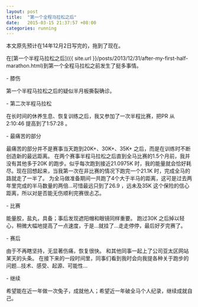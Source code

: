 ```yaml
---
layout: post
title:  "第一个全程马拉松之后"
date:   2015-03-15 21:37:57 +08:00
categories: running
---
```

本文原先预计在14年12月2日写完的，拖到了现在。

在[第一个半程马拉松之后]({{ site.url }}/posts/2013/12/31/after-my-first-half-marathon.html)到第一个全程马拉松之前发生了挺多事情。

\- 膝伤

第一个半程马拉松之后的疑似半月板撕裂确诊。

\- 第二次半程马拉松

在长时间的休养生息、恢复训练之后，我又参加了一次半程比赛，把PR 从2:10:46 提高到了1:57:28 。

\- 最痛苦的部分

最痛苦的部分并不是赛事当天跑到20K+、30K+、35K+ 之后，而是在训练时不断创造新的最远距离。
在两个赛事半程马拉松之后直到全马比赛的1.5个月前，我并没有其他多于20K 的跑步。似乎每次跑到接近21.0975K 时，我的能量就会恰好耗尽。现在回想起来，当我第一次在非比赛的情况下跑完一个21.1K 时，完成全马的路就走了一半了。
为全马做准备期间一共跑了4个大于半马的距离，这可是过去两年里完成的半马数量的两倍…可惜最远只到了26.9 ，远未及35K 这个保险的信心距离，所以对是否能无伤顺利完赛很忐忑。

\- 比赛

能量胶，盐丸，具备；事后发现遮阳帽和眼镜同样重要。
跑过30K 之后掉以轻心，稍微大幅地提高了一点速度，于是…就挂了…走走停停，最后好歹完赛了。

\- 赛后

由于不再瞎坚持，无显著伤痛，恢复很快。
和其他同事一起上了公司亚太区网站某天的头条。
在接下来的一段时间里，同事们看到我时会向我提各种关于跑步的问题…技术、感受、起源、可能性…

\- 继续

希望能在近一年做一次兔子，成就他人；希望近一年破全马个人纪录，继续成就自己。
